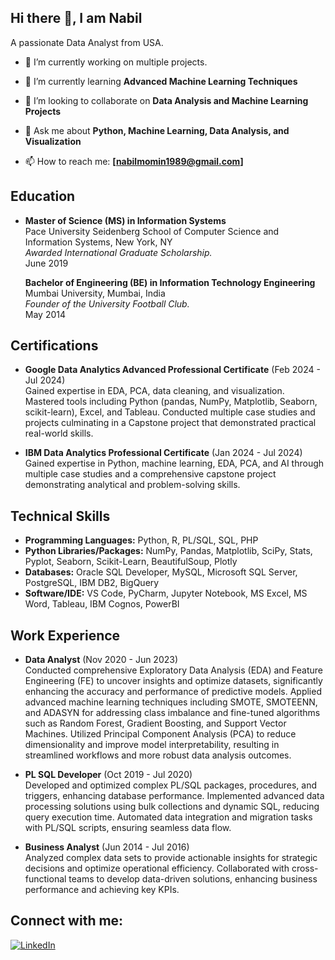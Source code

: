 ## Hi there 👋, I am Nabil

A passionate Data Analyst from USA.


- 🔭 I’m currently working on multiple projects.
 
- 🌱 I’m currently learning **Advanced Machine Learning Techniques**
 
- 👯 I’m looking to collaborate on **Data Analysis and Machine Learning Projects**
 
- 💬 Ask me about **Python, Machine Learning, Data Analysis, and Visualization**
 
- 📫 How to reach me: **[nabilmomin1989@gmail.com]**

## Education

- **Master of Science (MS) in Information Systems**  
  Pace University Seidenberg School of Computer Science and Information Systems, New York, NY  
  *Awarded International Graduate Scholarship.*  
  June 2019

  **Bachelor of Engineering (BE) in Information Technology Engineering**  
  Mumbai University, Mumbai, India  
  *Founder of the University Football Club.*  
  May 2014

## Certifications

- **Google Data Analytics Advanced Professional Certificate** (Feb 2024 - Jul 2024)  
  Gained expertise in EDA, PCA, data cleaning, and visualization. Mastered tools including Python (pandas, NumPy, Matplotlib, Seaborn, scikit-learn), Excel, and Tableau. Conducted multiple case studies and projects culminating in a Capstone project that demonstrated practical real-world skills.

- **IBM Data Analytics Professional Certificate** (Jan 2024 - Jul 2024)  
  Gained expertise in Python, machine learning, EDA, PCA, and AI through multiple case studies and a comprehensive capstone project demonstrating analytical and problem-solving skills.
  
## Technical Skills

- **Programming Languages:** Python, R, PL/SQL, SQL, PHP
- **Python Libraries/Packages:** NumPy, Pandas, Matplotlib, SciPy, Stats, Pyplot, Seaborn, Scikit-Learn, BeautifulSoup, Plotly
- **Databases:** Oracle SQL Developer, MySQL, Microsoft SQL Server, PostgreSQL, IBM DB2, BigQuery
- **Software/IDE:** VS Code, PyCharm, Jupyter Notebook, MS Excel, MS Word, Tableau, IBM Cognos, PowerBI

## Work Experience

- **Data Analyst** (Nov 2020 - Jun 2023)  
  Conducted comprehensive Exploratory Data Analysis (EDA) and Feature Engineering (FE) to uncover insights and optimize datasets, significantly enhancing the accuracy and performance of predictive models.
  Applied advanced machine learning techniques including SMOTE, SMOTEENN, and ADASYN for addressing class imbalance and fine-tuned algorithms such as Random Forest, Gradient Boosting, and Support Vector Machines.
  Utilized Principal Component Analysis (PCA) to reduce dimensionality and improve model interpretability, resulting in streamlined workflows and more robust data analysis outcomes.

- **PL SQL Developer** (Oct 2019 - Jul 2020)  
  Developed and optimized complex PL/SQL packages, procedures, and triggers, enhancing database performance.
  Implemented advanced data processing solutions using bulk collections and dynamic SQL, reducing query execution time.
  Automated data integration and migration tasks with PL/SQL scripts, ensuring seamless data flow.

- **Business Analyst** (Jun 2014 - Jul 2016)  
  Analyzed complex data sets to provide actionable insights for strategic decisions and optimize operational efficiency.
  Collaborated with cross-functional teams to develop data-driven solutions, enhancing business performance and achieving key KPIs.

## Connect with me:

[![LinkedIn](https://img.shields.io/badge/-LinkedIn-blue)](https://www.linkedin.com/in/nabilmomin/)
